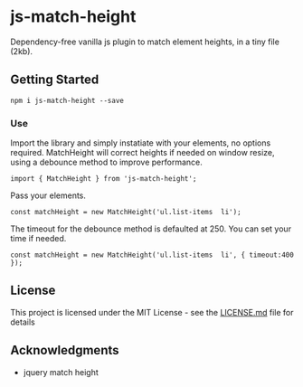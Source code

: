 # js-match-height

Dependency-free vanilla js plugin to match element heights, in a tiny file (2kb).

## Getting Started

```
npm i js-match-height --save
```

### Use

Import the library and simply instatiate with your elements, no options required. MatchHeight will correct heights if needed on window resize, using a debounce method to improve performance. 

```
import { MatchHeight } from 'js-match-height';
```

Pass your elements. 

```
const matchHeight = new MatchHeight('ul.list-items  li');
```

The timeout for the debounce method is defaulted at 250. You can set your time if needed. 

```
const matchHeight = new MatchHeight('ul.list-items  li', { timeout:400 });
```

## License

This project is licensed under the MIT License - see the [LICENSE.md](LICENSE) file for details

## Acknowledgments

* jquery match height
